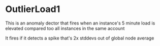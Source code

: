 # OutlierLoad1

This is an anomaly dector that fires when an instance's 5 minute
load is elevated compared too all instances in the same account

It fires if it detects a spike that's 2x stddevs out of global
node average
